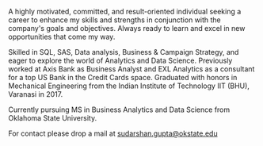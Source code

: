

<!--
**Sudarshankgupta/Sudarshankgupta** is a ✨ _special_ ✨ repository because its `README.md` (this file) appears on your GitHub profile.

Here are some ideas to get you started:

- 🔭 I’m currently working on ...
- 🌱 I’m currently learning ...
- 👯 I’m looking to collaborate on ...
- 🤔 I’m looking for help with ...
- 💬 Ask me about ...
- 📫 How to reach me: ...
- 😄 Pronouns: ...
- ⚡ Fun fact: ...
-->
A highly motivated, committed, and result-oriented individual seeking a career to enhance my skills and strengths in conjunction with the company's goals and objectives. Always ready to learn and excel in new opportunities that come my way. 

Skilled in SQL, SAS, Data analysis, Business & Campaign Strategy, and eager to explore the world of Analytics and Data Science. Previously worked at Axis Bank as Business Analyst and EXL Analytics as a consultant for a top US Bank in the Credit Cards space. Graduated with honors in Mechanical Engineering from the Indian Institute of Technology IIT (BHU), Varanasi in 2017. 

Currently pursuing MS in Business Analytics and Data Science from Oklahoma State University.
 
For contact please drop a mail at sudarshan.gupta@okstate.edu
